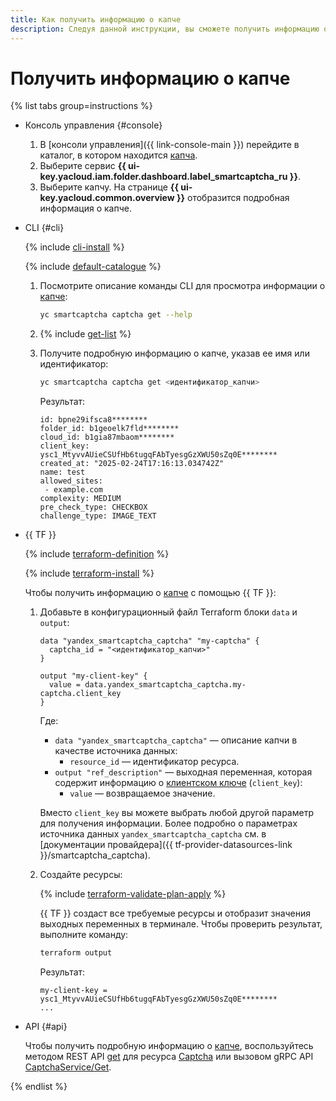 ```yaml
---
title: Как получить информацию о капче
description: Следуя данной инструкции, вы сможете получить информацию о капче {{ captcha-full-name }}.
---
```


# Получить информацию о капче

{% list tabs group=instructions %}

- Консоль управления {#console}

  1. В [консоли управления]({{ link-console-main }}) перейдите в каталог, в котором находится [капча](../concepts/validation.md).
  1. Выберите сервис **{{ ui-key.yacloud.iam.folder.dashboard.label_smartcaptcha_ru }}**.
  1. Выберите капчу. На странице **{{ ui-key.yacloud.common.overview }}** отобразится подробная информация о капче.

- CLI {#cli}

  {% include [cli-install](../../_includes/cli-install.md) %}

  {% include [default-catalogue](../../_includes/default-catalogue.md) %}

  1. Посмотрите описание команды CLI для просмотра информации о [капче](../concepts/validation.md):

     ```bash
     yc smartcaptcha captcha get --help
     ```

  1. {% include [get-list](../../_includes/smartcaptcha/get-list.md) %}

  1. Получите подробную информацию о капче, указав ее имя или идентификатор:

     ```bash
     yc smartcaptcha captcha get <идентификатор_капчи>
     ```

     Результат:

      ```text
     id: bpne29ifsca8********
     folder_id: b1geoelk7fld********
     cloud_id: b1gia87mbaom********
     client_key: ysc1_MtyvvAUieCSUfHb6tugqFAbTyesgGzXWU50sZq0E********
     created_at: "2025-02-24T17:16:13.034742Z"
     name: test
     allowed_sites:
       - example.com
     complexity: MEDIUM
     pre_check_type: CHECKBOX
     challenge_type: IMAGE_TEXT
     ```

- {{ TF }}

  {% include [terraform-definition](../../_tutorials/_tutorials_includes/terraform-definition.md) %}

  {% include [terraform-install](../../_includes/terraform-install.md) %}

  Чтобы получить информацию о [капче](../concepts/validation.md) с помощью {{ TF }}:

  1. Добавьте в конфигурационный файл Terraform блоки `data` и `output`:

      ```hcl
      data "yandex_smartcaptcha_captcha" "my-captcha" {
        captcha_id = "<идентификатор_капчи>"
      }

      output "my-сlient-key" {
        value = data.yandex_smartcaptcha_captcha.my-captcha.client_key
      }
      ```

      Где:

      * `data "yandex_smartcaptcha_captcha"` — описание капчи в качестве источника данных:
         * `resource_id` — идентификатор ресурса.
      * `output "ref_description"` — выходная переменная, которая содержит информацию о [клиентском ключе](../concepts/keys) (`client_key`):
         * `value` — возвращаемое значение.

     Вместо `client_key` вы можете выбрать любой другой параметр для получения информации. Более подробно о параметрах источника данных `yandex_smartcaptcha_captcha` см. в [документации провайдера]({{ tf-provider-datasources-link }}/smartcaptcha_captcha).

  1. Создайте ресурсы:

      {% include [terraform-validate-plan-apply](../../_tutorials/_tutorials_includes/terraform-validate-plan-apply.md) %}

      {{ TF }} создаст все требуемые ресурсы и отобразит значения выходных переменных в терминале. Чтобы проверить результат, выполните команду:

      ```bash
      terraform output
      ```

      Результат:

      ```text
      my-сlient-key = ysc1_MtyvvAUieCSUfHb6tugqFAbTyesgGzXWU50sZq0E********
      ...
      ```

- API {#api}

  Чтобы получить подробную информацию о [капче](../concepts/validation.md), воспользуйтесь методом REST API [get](../api-ref/Captcha/get.md) для ресурса [Captcha](../api-ref/Captcha/index.md) или вызовом gRPC API [CaptchaService/Get](../api-ref/grpc/Captcha/get.md).

{% endlist %}